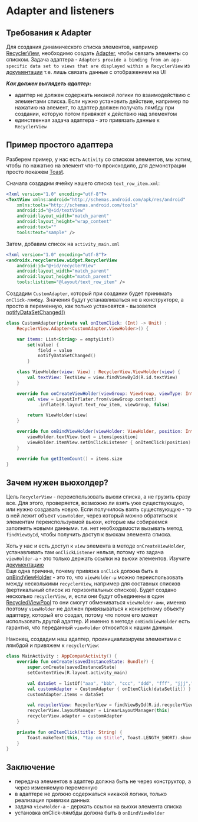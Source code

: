 # Adapter and listeners

## Требования к Adapter
Для создания динамического списка элементов, например [RecyclerView](https://developer.android.com/guide/topics/ui/layout/recyclerview), необходимо создать [Adapter](https://developer.android.com/reference/androidx/recyclerview/widget/RecyclerView.Adapter), чтобы связать элементы со списком. Задача адаптера - `Adapters provide a binding from an app-specific data set to views that are displayed within a RecyclerView` из [документации](https://developer.android.com/reference/androidx/recyclerview/widget/RecyclerView.Adapter) т.е. лишь связать данные с отображением на UI

***Как должен выглядеть адаптер:***

- адаптер не должен содержать никакой логики по взаимодействию с элементами списка. Если нужно установить действие, например по нажатию на элемент, то адаптер должен получать лямбду при создании, которую потом привяжет к действию над элементом
- единственная задача адаптера - это привязать данные к `RecyclerView`

## Пример простого адаптера

Разберем пример, у нас есть `Activity` со списком элементов, мы хотим, чтобы по нажатию на элемент что-то происходило, для демонстрации просто покажем [Toast](https://developer.android.com/reference/android/widget/Toast).

Сначала создадим ячейку нашего списка `text_row_item.xml`:
```xml
<?xml version="1.0" encoding="utf-8"?>
<TextView xmlns:android="http://schemas.android.com/apk/res/android"
    xmlns:tools="http://schemas.android.com/tools"
    android:id="@+id/textView"
    android:layout_width="match_parent"
    android:layout_height="wrap_content"
    android:text=""
    tools:text="sample" />
```

Затем, добавим список на `activity_main.xml`
```xml
<?xml version="1.0" encoding="utf-8"?>
<androidx.recyclerview.widget.RecyclerView 
    android:id="@+id/recyclerView"
    android:layout_width="match_parent"
    android:layout_height="match_parent"
    tools:listitem="@layout/text_row_item" />
```

Создадим `CustomAdapter`, который при создании будет принимать `onClick-лямбду`. Значения будут устанавливаться не в конструкторе, а просто в переменную, как только установятся - вызовется [notifyDataSetChanged()](https://developer.android.com/reference/android/widget/BaseAdapter#notifyDataSetChanged())  
```kotlin
class CustomAdapter(private val onItemClick: (Int) -> Unit) :
    RecyclerView.Adapter<CustomAdapter.ViewHolder>() {

    var items: List<String> = emptyList()
        set(value) {
            field = value
            notifyDataSetChanged()
        }

    class ViewHolder(view: View) : RecyclerView.ViewHolder(view) {
        val textView: TextView = view.findViewById(R.id.textView)
    }

    override fun onCreateViewHolder(viewGroup: ViewGroup, viewType: Int): ViewHolder {
        val view = LayoutInflater.from(viewGroup.context)
            .inflate(R.layout.text_row_item, viewGroup, false)

        return ViewHolder(view)
    }

    override fun onBindViewHolder(viewHolder: ViewHolder, position: Int) {
        viewHolder.textView.text = items[position]
        viewHolder.itemView.setOnClickListener { onItemClick(position) }
    }

    override fun getItemCount() = items.size
}
```

## Зачем нужен вьюхолдер?

Цель `RecyclerView` - переиспользовать вьюхи списка, а не грузить сразу все. Для этого, проверяется, возможно ли взять уже существующую, или нужно создавать новую.
Если получилось взять существующую - то в ней лежит объект `viewHolder`, через который можно обратиться к элементам переиспользуемой вьюхи, которые мы собираемся заполнять новыми данными. т.е. нет необходимости вызывать метод `findViewById`, чтобы получить доступ к вьюхам элемента списка.

Хоть у нас и есть доступ к `view` элемента в методе `onCreateViewHolder`, устанавливать там `onClickListener` нельзя, потому что задача `viewHolder-a` - это только держать ссылки на вьюхи элементов. Изучите [документацию](https://developer.android.com/reference/androidx/recyclerview/widget/RecyclerView.ViewHolder)  
Еще одна причина, почему привязка `onClick` должна быть в [onBindViewHolder](https://developer.android.com/reference/androidx/recyclerview/widget/RecyclerView.Adapter#onBindViewHolder(VH,%20int)) - это то, что `viewHolder-ы` можно переиспользовать между несколькими `recyclerView`, например для составных списков (вертикальный список из горизонтальных списков). Будет создано несколько `recyclerView`, и, если они будут объединены в один [RecycledViewPool](https://developer.android.com/reference/androidx/recyclerview/widget/RecyclerView.RecycledViewPool) то они смогут обмениваться `viewHolder-ами`, именно поэтому `viewHolder` не должен привязываться к конкретному объекту адаптеру, который его создал, потому что потом его может использовать другой адаптер. И именно в методе `onBindViewHolder` есть гарантия, что переданный `viewHolder` относится к нашим данным.

Наконец, создадим наш адаптер, проинициализируем элементами с лямбдой и привяжем к `recyclerView`:

```kotlin
class MainActivity : AppCompatActivity() {
    override fun onCreate(savedInstanceState: Bundle?) {
        super.onCreate(savedInstanceState)
        setContentView(R.layout.activity_main)

        val dataSet = listOf("aaa", "bbb", "ccc", "ddd", "fff", "jjj","aaa", "bbb", "ccc", "ddd", "fff", "jjj")
        val customAdapter = CustomAdapter { onItemClick(dataSet[it]) }
        customAdapter.items = dataSet

        val recyclerView: RecyclerView = findViewById(R.id.recyclerView)
        recyclerView.layoutManager = LinearLayoutManager(this)
        recyclerView.adapter = customAdapter
    }

    private fun onItemClick(title: String) {
        Toast.makeText(this, "tap on $title", Toast.LENGTH_SHORT).show()
    }
}
```

## Заключение

- передача элементов в адаптер должна быть не через конструктор, а через изменяемую переменную
- в адаптере не должно содержаться никакой логики, только реализация привязки данных
- задача `viewHolder-а` - держать ссылки на вьюхи элемента списка
- установка onClick-лямбды должна быть в `onBindViewHolder`
